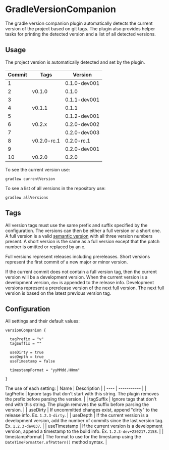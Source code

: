 # GradleVersionCompanion

The gradle version companion plugin automatically detects the current version of the project based on git tags.
The plugin also provides helper tasks for printing the detected version and a list of all detected versions.

## Usage

The project version is automatically detected and set by the plugin.

| Commit | Tags | Version |
| --- | --- | --- |
| 1 | | 0.1.0-dev001 |
| 2 | v0.1.0 | 0.1.0 |
| 3 | | 0.1.1-dev001 |
| 4 | v0.1.1 | 0.1.1 |
| 5 | | 0.1.2-dev001 |
| 6 | v0.2.x | 0.2.0-dev002 |
| 7 | | 0.2.0-dev003 |
| 8 | v0.2.0-rc.1 | 0.2.0-rc.1 |
| 9 | | 0.2.0-dev001 |
| 10 | v0.2.0 | 0.2.0 |

To see the current version use:
```
gradlew currentVersion
```

To see a list of all versions in the repository use:
```
gradlew allVersions
```

## Tags

All version tags must use the same prefix and suffix specified by the configuration.
The versions can then be either a full version or a short one.
A full version is a valid [semantic version](https://semver.org/) with all three version numbers present.
A short version is the same as a full version except that the patch number is omitted or replaced by an `x`.

Full versions represent releases including prereleases.
Short versions represent the first commit of a new major or minor version.

If the current commit does not contain a full version tag, then the current version will be a development version.
When the current version is a development version, `dev` is appended to the release info.
Development versions represent a prerelease version of the next full version.
The next full version is based on the latest previous version tag.

## Configuration

All settings and their default values:

```
versionCompanion {
  
  tagPrefix = "v"
  tagSuffix = ""
  
  useDirty = true
  useDepth = true
  useTimestamp = false
  
  timestampFormat = "yyMMdd.HHmm"
  
}
```

The use of each setting:
| Name | Description |
| ---- | ----------- |
| tagPrefix | Ignore tags that don't start with this string. The plugin removes the prefix before parsing the version. |
| tagSuffix | Ignore tags that don't end with this string. The plugin removes the suffix before parsing the version. |
| useDirty | If uncommitted changes exist, append "dirty" to the release info. Ex. `1.2.3-dirty`. |
| useDepth | If the current version is a development version, add the number of commits since the last version tag. Ex. `1.2.3-dev037`. |
| useTimestamp | If the current version is a development version, append a timestamp to the build info. Ex. `1.2.3-dev+230217.2158`. |
| timestampFormat | The format to use for the timestamp using the `DateTimeFormatter.ofPattern()` method syntax. |
